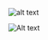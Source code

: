  

![alt text](https://files.catbox.moe/2l5fyy.png) 



![Alt text](https://media.tenor.com/PaYEcjSLOp8AAAAi/miku.gif)

 